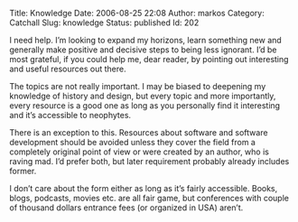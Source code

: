 Title: Knowledge
Date: 2006-08-25 22:08
Author: markos
Category: Catchall
Slug: knowledge
Status: published
Id: 202

<div>
 <p>
  I need help. I’m looking to expand my horizons, learn something new and generally make positive and decisive steps to being less ignorant. I’d be most grateful, if you could help me, dear reader, by pointing out interesting and useful resources out there.
 </p>
 <p>
  The topics are not really important. I may be biased to deepening my knowledge of history and design, but every topic and more importantly, every resource is a good one as long as you personally find it interesting and it’s accessible to neophytes.
 </p>
 <p>
  There is an exception to this. Resources about software and software development should be avoided unless they cover the field from a completely original point of view or were created by an author, who is raving mad. I’d prefer both, but later requirement probably already includes former.
 </p>
 <p>
  I don’t care about the form either as long as it’s fairly accessible. Books, blogs, podcasts, movies etc. are all fair game, but conferences with couple of thousand dollars entrance fees (or organized in USA) aren’t.
 </p>
</div>
